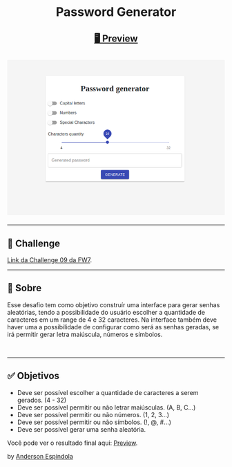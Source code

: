 <h1 align="center">Password Generator</h1>

<h2 align="center">
  <a href="https://random-password-creator.netlify.app/">🖥 Preview</a>
</h2>

## ![Screen](./github/preview.png)

---

## 🚀 Challenge

[Link da Challenge 09 da FW7](https://github.com/fw7-solucoes/challenges/tree/master/challenge-9).

---

## 📃 Sobre

Esse desafio tem como objetivo construír uma interface para gerar senhas aleatórias, tendo a possibilidade do usuário escolher a quantidade de caracteres em um range de 4 e 32 caracteres. Na interface também deve haver uma a possibilidade de configurar como será as senhas geradas, se irá permitir gerar letra maiúscula, números e símbolos.

<br/>

---

## ✅ Objetivos

- Deve ser possível escolher a quantidade de caracteres a serem gerados. (4 - 32)
- Deve ser possível permitir ou não letrar maiúsculas. (A, B, C...)
- Deve ser possível permitir ou não números. (1, 2, 3...)
- Deve ser possível permitir ou não símbolos. (!, @, #...)
- Deve ser possível gerar uma senha aleatória.

Você pode ver o resultado final aqui: [Preview](https://random-password-creator.netlify.app/).

by [Anderson Espindola](https://www.linkedin.com/in/anderson-espindola/)
